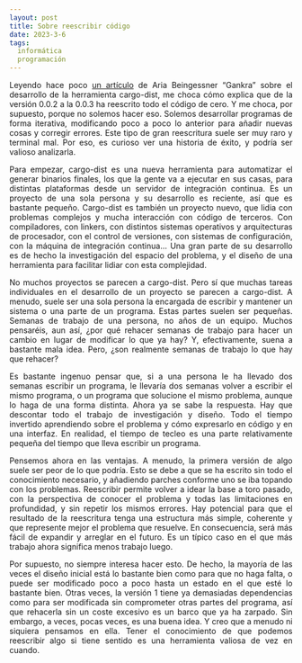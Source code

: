 ```yaml
---
layout: post
title: Sobre reescribir código
date: 2023-3-6
tags:
  informática
  programación
---
```

<p style='text-align: justify;'>Leyendo hace poco <a href="https://blog.axo.dev/2023/02/cargo-dist-rewrite">un artículo</a> de Aria Beingessner “Gankra” sobre el desarrollo de la herramienta cargo-dist, me choca cómo explica que de la versión 0.0.2 a la 0.0.3 ha reescrito todo el código de cero. Y me choca, por supuesto, porque no solemos hacer eso. Solemos desarrollar programas de forma iterativa, modificando poco a poco lo anterior para añadir nuevas cosas y corregir errores. Este tipo de gran reescritura suele ser muy raro y terminal mal. Por eso, es curioso ver una historia de éxito, y podría ser valioso analizarla.</p>

<p style='text-align: justify;'>Para empezar, cargo-dist es una nueva herramienta para automatizar el generar binarios finales, los que la gente va a ejecutar en sus casas, para distintas plataformas desde un servidor de integración continua. Es un proyecto de una sola persona y su desarrollo es reciente, así que es bastante pequeño. Cargo-dist es también un proyecto nuevo, que lidia con problemas complejos y mucha interacción con código de terceros. Con compiladores, con linkers, con distintos sistemas operativos y arquitecturas de procesador, con el control de versiones, con sistemas de configuración, con la máquina de integración continua… Una gran parte de su desarrollo es de hecho la investigación del espacio del problema, y el diseño de una herramienta para facilitar lidiar con esta complejidad.</p>

<p style='text-align: justify;'>No muchos proyectos se parecen a cargo-dist. Pero sí que muchas tareas individuales en el desarrollo de un proyecto se parecen a cargo-dist. A menudo, suele ser una sola persona la encargada de escribir y mantener un sistema o una parte de un programa. Estas partes suelen ser pequeñas. Semanas de trabajo de una persona, no años de un equipo. Muchos pensaréis, aun así, ¿por qué rehacer semanas de trabajo para hacer un cambio en lugar de modificar lo que ya hay? Y, efectivamente, suena a bastante mala idea. Pero, ¿son realmente semanas de trabajo lo que hay que rehacer?</p>

<p style='text-align: justify;'>Es bastante ingenuo pensar que, si a una persona le ha llevado dos semanas escribir un programa, le llevaría dos semanas volver a escribir el mismo programa, o un programa que solucione el mismo problema, aunque lo haga de una forma distinta. Ahora ya se sabe la respuesta. Hay que descontar todo el trabajo de investigación y diseño. Todo el tiempo invertido aprendiendo sobre el problema y cómo expresarlo en código y en una interfaz. En realidad, el tiempo de tecleo es una parte relativamente pequeña del tiempo que lleva escribir un programa.</p>

<p style='text-align: justify;'>Pensemos ahora en las ventajas. A menudo, la primera versión de algo suele ser peor de lo que podría. Esto se debe a que se ha escrito sin todo el conocimiento necesario, y añadiendo parches conforme uno se iba topando con los problemas. Reescribir permite volver a idear la base a toro pasado, con la perspectiva de conocer el problema y todas las limitaciones en profundidad, y sin repetir los mismos errores. Hay potencial para que el resultado de la reescritura tenga una estructura más simple, coherente y que represente mejor el problema que resuelve. En consecuencia, será más fácil de expandir y arreglar en el futuro. Es un típico caso en el que más trabajo ahora significa menos trabajo luego.</p>

<p style='text-align: justify;'>Por supuesto, no siempre interesa hacer esto. De hecho, la mayoría de las veces el diseño inicial está lo bastante bien como para que no haga falta, o puede ser modificado poco a poco hasta un estado en el que esté lo bastante bien. Otras veces, la versión 1 tiene ya demasiadas dependencias como para ser modificada sin comprometer otras partes del programa, así que rehacerla sin un coste excesivo es un barco que ya ha zarpado. Sin embargo, a veces, pocas veces, es una buena idea. Y creo que a menudo ni siquiera pensamos en ella. Tener el conocimiento de que podemos reescribir algo si tiene sentido es una herramienta valiosa de vez en cuando.</p>
